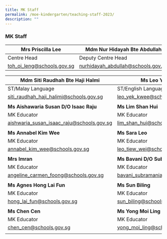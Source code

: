 ```yaml
---
title: MK Staff
permalink: /moe-kindergarten/teaching-staff-2023/
description: ""
---
```

### **MK Staff**

| Mrs Priscilla Lee | Mdm Nur Hidayah Bte Abdullah | |
| -------- | -------- |-------- |
| Centre Head| Deputy Centre Head| |
| [toh_oi_leng@schools.gov.sg](mailto:toh_oi_leng@schools.gov.sg) | [nurhidayah_abdullah@schools.gov.sg](mailto:nurhidayah_abdullah@schools.gov.sg) | |

| Mdm Siti Raudhah Bte Haji Halmi | Ms Leo Yek Kwee | Ms Vetharupeni Thanalan Rubi |
| -------- | -------- | -------- |
| ST/Malay Language   | ST/English Language    | MK Educator 
| [siti\_raudhah\_haji\_halimi@schools.gov.sg](mailto:siti_raudhah_haji_halimi@schools.gov.sg) | [leo\_yek\_kwee@schools.gov.sg](mailto:leo_yek_kwee@schools.gov.sg) | [vetharupeni\_thanalan@schools.gov.sg](mailto:vetharupeni_thanalan@schools.gov.sg/) |
|     |    |     |
| **Ms Aishawaria Susan D/O Isaac Raju** | **Ms Lim Shan Hui** | **Naasiha Bte Reduan** |
| MK Educator   | MK Educator      | MK Educator      |
| [aishwaria\_susan\_isaac\_raju@schools.gov.sg](mailto:aishwaria_susan_isaac_raju@schools.gov.sg) | [lim\_shan\_hui@schools.gov.sg](mailto:lim_shan_hui@schools.gov.sg) | [naasiha\_reduan@schools.gov.sg](mailto:naasiha_reduan@schools.gov.sg) | 
|     |    |     |
| **Ms Annabel Kim Wee**  | **Ms Sara Leo**    | **Ms Leck Chi Ling**   |
| MK Educator     | MK Educator     | MK Educator    |
[annabel\_kim\_wee@schools.gov.sg](mailto:annabel_kim_wee@schools.gov.sg) | [leo\_tiew\_wei@schools.gov.sg](mailto:leo_tiew_wei@schools.gov.sg) | [leck\_chi\_ling@schools.gov.sg](mailto:leck_chi_ling@schools.gov.sg) | 
|     |    |     |
| **Mrs Imran**    | **Ms Bavani D/O Subramaniam** |  **Ms Bian Ni**     |
| MK Educator    | MK Educator   | MK Educator   |
[angeline\_carmen\_foong@schools.gov.sg](mailto:angeline_carmen_foong@schools.gov.sg) |[bavani\_subramaniam@schools.gov.sg](mailto:bavani_subramaniam@schools.gov.sg) |[bian\_ni@schools.gov.sg](mailto:bian_ni@schools.gov.sg) | 
|     |    |     |
 **Ms Agnes Hong Lai Fun**    | **Ms Sun Biling**     | **Ms Fu Yuehua**
| MK Educator  | MK Educator    | MK Educator |
|[hong_lai_fun@schools.gov.sg](mailto:hong_lai_fun@schools.gov.sg) | [sun_biling@schools.gov.sg](mailto:sun_biling@schools.gov.sg) |[fu\_yuehua@schools.gov.sg](mailto:fu_yuehua@schools.gov.sg) | 
|     |    |     |
**Ms Chen Cen**    | **Ms Yong Moi Ling**     | **Ms Fu Yuehua**
| MK Educator  | MK Educator    | MK Educator |
|[chen\_cen@schools.gov.sg](mailto:chen_cen@schools.gov.sg) | [yong\_moi\_ling@schools.gov.sg](mailto:yong_moi_ling@schools.gov.sg) |[fu\_yuehua@schools.gov.sg](mailto:fu_yuehua@schools.gov.sg) | 
|     |    |     |